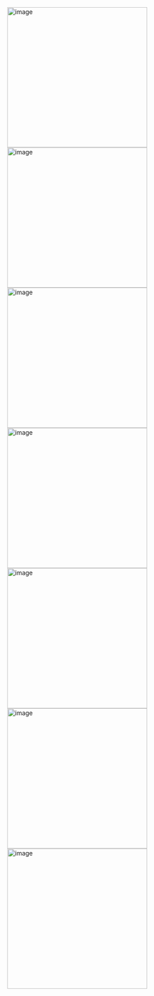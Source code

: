 <img width="321" alt="image" src="https://github.com/mkemalarda/ChatGPTNeonApps/assets/101436801/ec622eae-2c35-40dd-9893-ef6dd799fcf5">
<img width="321" alt="image" src="https://github.com/mkemalarda/ChatGPTNeonApps/assets/101436801/0423c6a9-71f2-4ac9-be0f-dafff3b16a86">
<img width="321" alt="image" src="https://github.com/mkemalarda/ChatGPTNeonApps/assets/101436801/7ef1e509-69c8-4217-9a6a-d3e539cc75bc">
<img width="321" alt="image" src="https://github.com/mkemalarda/ChatGPTNeonApps/assets/101436801/ba922894-f029-40a6-9357-3f4d8ad4cdbc">
<img width="321" alt="image" src="https://github.com/mkemalarda/ChatGPTNeonApps/assets/101436801/d49312c1-03e3-45d2-b844-ac54b72ccbaa">
<img width="321" alt="image" src="https://github.com/mkemalarda/ChatGPTNeonApps/assets/101436801/80f11c6b-7c67-4c7c-8c4b-b89caf766254">
<img width="321" alt="image" src="https://github.com/mkemalarda/ChatGPTNeonApps/assets/101436801/82235b6e-d03d-40e9-8f6d-c517de102a8c">
